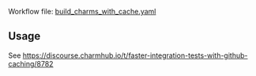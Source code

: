 Workflow file: [build_charms_with_cache.yaml](build_charms_with_cache.yaml)

## Usage
See https://discourse.charmhub.io/t/faster-integration-tests-with-github-caching/8782